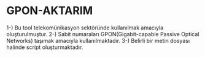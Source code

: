 # GPON-AKTARIM
1-) Bu tool telekomünikasyon sektöründe kullanılmak amacıyla oluşturulmuştur.
2-) Sabit numaraları GPON(Gigabit-capable Passive Optical Networks) taşımak amacıyla kullanılmaktadır.
3-) Belirli bir metin dosyası halinde script oluşturmaktadır.

